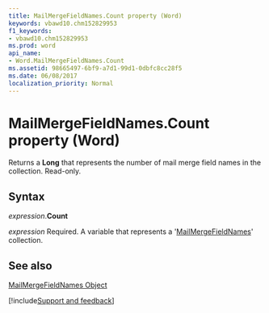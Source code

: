 ```yaml
---
title: MailMergeFieldNames.Count property (Word)
keywords: vbawd10.chm152829953
f1_keywords:
- vbawd10.chm152829953
ms.prod: word
api_name:
- Word.MailMergeFieldNames.Count
ms.assetid: 98665497-6bf9-a7d1-99d1-0dbfc8cc28f5
ms.date: 06/08/2017
localization_priority: Normal
---
```



# MailMergeFieldNames.Count property (Word)

Returns a  **Long** that represents the number of mail merge field names in the collection. Read-only.


## Syntax

_expression_.**Count**

_expression_ Required. A variable that represents a '[MailMergeFieldNames](Word.MailMergeFieldNames.md)' collection.


## See also


[MailMergeFieldNames Object](Word.MailMergeFieldNames.md)

[!include[Support and feedback](~/includes/feedback-boilerplate.md)]